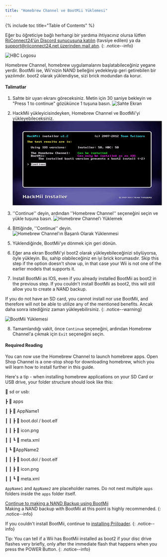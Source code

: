 ```yaml
---
title: "Homebrew Channel ve BootMii Yüklemesi"
---
```


{% include toc title="Table of Contents" %}

Eğer bu öğreticiye bağlı herhangi bir yardıma ihtiyacınız olursa lütfen [RiiConnect24’ün Discord sunucusuna katılın](https://discord.gg/rc24) (tavsiye edilen) ya da [support@riiconnect24.net üzerinden mail atın](mailto:support@riiconnect24.net).
{: .notice--info}

![HBC Logosu](/images/hbc.png)

Homebrew Channel, homebrew uygulamalarını başlatabileceğiniz yegane yerdir. BootMii ise, Wii'nizin NAND belleğini yedekleyip geri getirebilen bir yazılımdır. boot2 olarak yüklendiyse, sizi brick modundan da korur.

#### Talimatlar

1. Sahte bir uyarı ekranı göreceksiniz. Metin için 30 saniye bekleyin ve "Press 1 to continue" gözükünce 1 tuşuna basın. ![Sahte Ekran](/images/Wii/ScamScreen.png)

2. HackMii yükleyicisindeyken, Homebrew Channel ve BootMii'yi yükleyebileceksiniz. ![Sonuçlar](/images/Wii/Results.png)

3. ''Continue'' deyin, ardından ''Homebrew Channel'' seçeneğini seçin ve yükle tuşuna basın. ![Homebrew Channel’ı Yüklemek](/images/Wii/InstallHomebrewChannel.png)

4. Bittiğinde, ''Continue'' deyin. ![Homebrew Channel'ın Başarılı Olarak Yüklenmesi](/images/Wii/SuccessHBC.png)

5. Yüklendiğinde, BootMii'ye dönmek için geri dönün.
6. Eğer ana ekran BootMii'yi boot2 olarak yükleyebileceğinizi söylüyorsa, öyle yükleyin. Bu, sahip olabileceğiniz en iyi brick korumasıdır. Skip this step if the option doesn't show up, in that case your Wii is not one of the earlier models that supports it.
7. Install BootMii as IOS, even if you already installed BootMii as boot2 in the previous step. If you couldn't install BootMii as boot2, this will still allow you to create a NAND backup.

If you do not have an SD card, you cannot install nor use BootMii, and therefore will not be able to utilize any of the mentioned benefits. Ancak daha sonra istediğiniz zaman yükleyebilirsiniz.
{: .notice--warning}

![BootMii Yüklemesi](/images/Wii/InstallBootMii.png)

8. Tamamlandığı vakit, önce `Continue` seçeneğini, ardından Homebrew Channel'a çıkmak için `Exit` seçeneğini seçin.

#### Required Reading

You can now use the Homebrew Channel to launch homebrew apps. Open Shop Channel is a one-stop shop for downloading homebrew, which you will learn how to install further in this guide.

Here's a tip - when installing homebrew applications on your SD Card or USB drive, your folder structure should look like this:

💾 sd or usb:

┣ 📂 apps

┃ ┣ 📂 AppName1

┃ ┃ ┣ 📄 boot.dol / boot.elf

┃ ┃ ┣ 📄 icon.png

┃ ┃ ┗ 📄 meta.xml

┃ ┗ 📂AppName2

┃ ┃ ┣ 📄 boot.dol / boot.elf

┃ ┃ ┣ 📄 icon.png

┃ ┃ ┗ 📄 meta.xml

`AppName1` and `AppName2` are placeholder names. Do not nest multiple `apps` folders inside the `apps` folder itself.

[Continue to making a NAND Backup using BootMii](bootmii)<br> Making a NAND backup with BootMii at this point is highly recommended.
{: .notice--info}

If you couldn't install BootMii, continue to [installing Priiloader](priiloader).
{: .notice--info}

Tip: You can tell if a Wii has BootMii installed as boot2 if your disc drive flashes very briefly, only after the immediate flash that happens when you press the POWER Button.
{: .notice--info}
